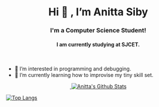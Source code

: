 <h1 align="center"> Hi 👋 , I’m Anitta Siby</h1>
<h3 align="center">I'm a Computer Science Student!</h3>
<h4 align="center">I am currently studying at SJCET.</h4>
<br>

- 👀 I’m interested in programming and debugging.
- 🌱 I’m currently learning how to improvise my tiny skill set.
<!---
- 💞️ I’m looking to collaborate on ...
- 📫 How to reach me ...
tinkerness/tinkerness is a ✨ special ✨ repository because its `README.md` (this file) appears on your GitHub profile.
You can click the Preview link to take a look at your changes.
--->

<p align="center">
    <a href="https://github.com/anuraghazra/github-readme-stats">&nbsp;<img  src="https://github-readme-stats.vercel.app/api?username=tinkerness&show_icons=true&theme=tokyonight&hide=issues,contribs" alt="Anitta's Github Stats" /></a>
  
[![Top Langs](https://github-readme-stats.vercel.app/api/top-langs/?username=tinkerness&theme=tokyonight&langs_count=8&layout=compact)](https://github.com/anuraghazra/github-readme-stats)
</p>
